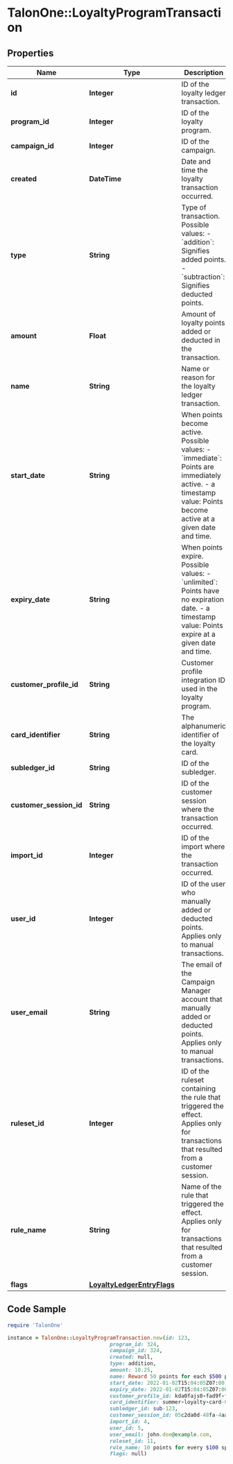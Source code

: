 # TalonOne::LoyaltyProgramTransaction

## Properties

Name | Type | Description | Notes
------------ | ------------- | ------------- | -------------
**id** | **Integer** | ID of the loyalty ledger transaction. | 
**program_id** | **Integer** | ID of the loyalty program. | 
**campaign_id** | **Integer** | ID of the campaign. | [optional] 
**created** | **DateTime** | Date and time the loyalty transaction occurred. | 
**type** | **String** | Type of transaction. Possible values:   - &#x60;addition&#x60;: Signifies added points.   - &#x60;subtraction&#x60;: Signifies deducted points.  | 
**amount** | **Float** | Amount of loyalty points added or deducted in the transaction. | 
**name** | **String** | Name or reason for the loyalty ledger transaction. | 
**start_date** | **String** | When points become active. Possible values:   - &#x60;immediate&#x60;: Points are immediately active.   - a timestamp value: Points become active at a given date and time.  | 
**expiry_date** | **String** | When points expire. Possible values:   - &#x60;unlimited&#x60;: Points have no expiration date.   - a timestamp value: Points expire at a given date and time.  | 
**customer_profile_id** | **String** | Customer profile integration ID used in the loyalty program. | [optional] 
**card_identifier** | **String** | The alphanumeric identifier of the loyalty card.  | [optional] 
**subledger_id** | **String** | ID of the subledger. | 
**customer_session_id** | **String** | ID of the customer session where the transaction occurred. | [optional] 
**import_id** | **Integer** | ID of the import where the transaction occurred. | [optional] 
**user_id** | **Integer** | ID of the user who manually added or deducted points. Applies only to manual transactions. | [optional] 
**user_email** | **String** | The email of the Campaign Manager account that manually added or deducted points. Applies only to manual transactions. | [optional] 
**ruleset_id** | **Integer** | ID of the ruleset containing the rule that triggered the effect. Applies only for transactions that resulted from a customer session. | [optional] 
**rule_name** | **String** | Name of the rule that triggered the effect. Applies only for transactions that resulted from a customer session. | [optional] 
**flags** | [**LoyaltyLedgerEntryFlags**](LoyaltyLedgerEntryFlags.md) |  | [optional] 

## Code Sample

```ruby
require 'TalonOne'

instance = TalonOne::LoyaltyProgramTransaction.new(id: 123,
                                 program_id: 324,
                                 campaign_id: 324,
                                 created: null,
                                 type: addition,
                                 amount: 10.25,
                                 name: Reward 50 points for each $500 purchase,
                                 start_date: 2022-01-02T15:04:05Z07:00,
                                 expiry_date: 2022-01-02T15:04:05Z07:00,
                                 customer_profile_id: kda0fajs0-fad9f-fd9dfsa9-fd9dasjf9,
                                 card_identifier: summer-loyalty-card-0543,
                                 subledger_id: sub-123,
                                 customer_session_id: 05c2da0d-48fa-4aa1-b629-898f58f1584d,
                                 import_id: 4,
                                 user_id: 5,
                                 user_email: john.doe@example.com,
                                 ruleset_id: 11,
                                 rule_name: 10 points for every $100 spent,
                                 flags: null)
```


